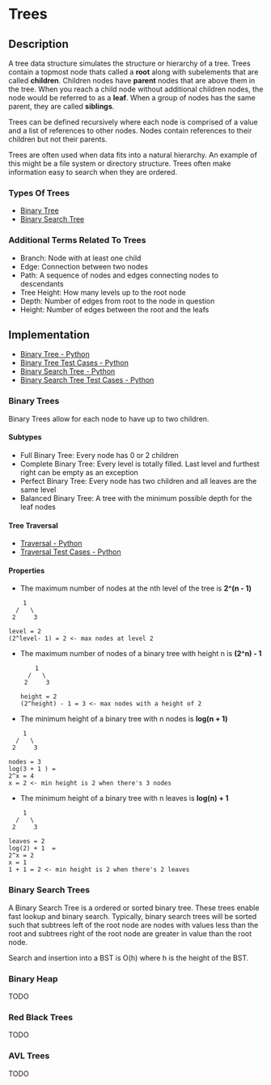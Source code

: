 # Trees
## Description
A tree data structure simulates the structure or hierarchy of a tree. Trees contain a topmost node thats called a **root** along with subelements that are called **children**. Children nodes have **parent** nodes that are above them in the tree. When you reach a child node without additional children nodes, the node would be referred to as a **leaf**. When a group of nodes has the same parent, they are called **siblings**.

Trees can be defined recursively where each node is comprised of a value and a list of references to other nodes. Nodes contain references to their children but not their parents.

Trees are often used when data fits into a natural hierarchy. An example of this might be a file system or directory structure. Trees often make information easy to search when they are ordered.

### Types Of Trees
- [Binary Tree](#binary-trees)
- [Binary Search Tree](#binary-search-trees)

### Additional Terms Related To Trees
- Branch: Node with at least one child
- Edge: Connection between two nodes
- Path: A sequence of nodes and edges connecting nodes to descendants
- Tree Height: How many levels up to the root node
- Depth: Number of edges from root to the node in question
- Height: Number of edges between the root and the leafs

## Implementation
- [Binary Tree - Python](./tree.py)
- [Binary Tree Test Cases - Python](./tree_test.py)
- [Binary Search Tree - Python](./binary_search_tree.py)
- [Binary Search Tree Test Cases - Python](./binary_search_tree_test.py)

### Binary Trees
Binary Trees allow for each node to have up to two children.
#### Subtypes
- Full Binary Tree: Every node has 0 or 2 children
- Complete Binary Tree: Every level is totally filled. Last level and furthest right can be empty as an exception
- Perfect Binary Tree: Every node has two children and all leaves are the same level
- Balanced Binary Tree: A tree with the minimum possible depth for the leaf nodes

#### Tree Traversal
- [Traversal - Python](./binary_tree_traversal.py)
- [Traversal Test Cases - Python](./binary_tree_traversal_test.py)

#### Properties
- The maximum number of nodes at the nth level of the tree is **2^(n - 1)**
```
    1  
  /   \
 2     3  

level = 2
(2^level- 1) = 2 <- max nodes at level 2
```
- The maximum number of nodes of a binary tree with height n is **(2^n) - 1**
  ```
      1  
    /   \
   2     3  

  height = 2
  (2^height) - 1 = 3 <- max nodes with a height of 2
  ```
- The minimum height of a binary tree with n nodes is **log(n + 1)**
```
    1  
  /   \
 2     3  

nodes = 3
log(3 + 1 ) =
2^x = 4
x = 2 <- min height is 2 when there's 3 nodes
```
- The minimum height of a binary tree with n leaves is **log(n) + 1**
```
    1  
  /   \
 2     3  

leaves = 2
log(2) + 1  =
2^x = 2
x = 1
1 + 1 = 2 <- min height is 2 when there's 2 leaves
```


### Binary Search Trees
A Binary Search Tree is a ordered or sorted binary tree. These trees enable fast lookup and binary search. Typically, binary search trees will be sorted such that subtrees left of the root node are nodes with values less than the root and subtrees right of the root node are greater in value than the root node.

Search and insertion into a BST is O(h) where h is the height of the BST.

### Binary Heap
TODO

### Red Black Trees
TODO

### AVL Trees
TODO
